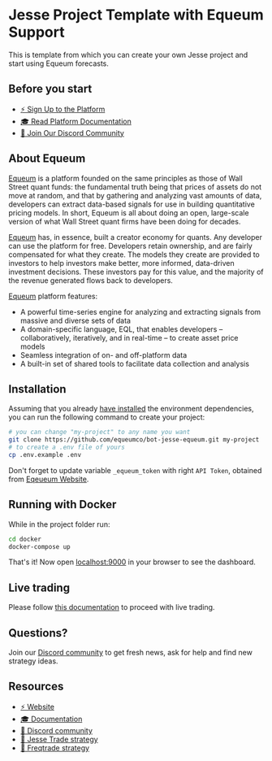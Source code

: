 # Jesse Project Template with Equeum Support

This is template from which you can create your own Jesse project and start using Equeum forecasts.

## Before you start

- [⚡️ Sign Up to the Platform](https://equeum.com/)
- [🎓 Read Platform Documentation](https://equeum.gitbook.io/docs/)
- [💬 Join Our Discord Community](https://discord.gg/hTNWTsw9jN)

## About Equeum
[Equeum](https://equeum.com/) is a platform founded on the same principles as those of Wall Street quant funds: the fundamental truth being that prices of assets do not move at random, and that by gathering and analyzing vast amounts of data, developers can extract data-based signals for use in building quantitative pricing models. In short, Equeum is all about doing an open, large-scale version of what Wall Street quant firms have been doing for decades.

[Equeum](https://equeum.com/) has, in essence, built a creator economy for quants. Any developer can use the platform for free.  Developers retain ownership, and are fairly compensated for what they create. The models they create are provided to investors to help investors make better, more informed, data-driven investment decisions. These investors pay for this value, and the majority of the revenue generated flows back to developers.

[Equeum](https://equeum.com/) platform features:
- A powerful time-series engine for analyzing and extracting signals from massive and diverse sets of data
- A domain-specific language, EQL, that enables developers – collaboratively, iteratively, and in real-time – to create asset price models
- Seamless integration of on- and off-platform data
- A built-in set of shared tools to facilitate data collection and analysis

## Installation
Assuming that you already [have installed](https://docs.jesse.trade/docs/getting-started) the environment dependencies, you can run the following command to create your project:

```sh
# you can change "my-project" to any name you want
git clone https://github.com/equeumco/bot-jesse-equeum.git my-project
# to create a .env file of yours
cp .env.example .env
```

Don't forget to update variable `_equeum_token` with right `API Token`, obtained from [Eqeueum Website](https://app.equeum.com/register).

## Running with Docker
While in the project folder run:

```sh
cd docker
docker-compose up
```

That's it! Now open [localhost:9000](http://localhost:9000) in your browser to see the dashboard. 

## Live trading
Please follow [this documentation](https://docs.jesse.trade/docs/livetrade.html#installation) to proceed with live trading.


## Questions?

Join our [Discord community](https://discord.gg/hTNWTsw9jN) to get fresh news, ask for help and find new strategy ideas.

## Resources

- [⚡️ Website](https://equeum.com/)
- [🎓 Documentation](https://equeum.gitbook.io/docs/)
- [💬 Discord community](https://discord.gg/hTNWTsw9jN)
- [🤖 Jesse Trade strategy](https://github.com/equeumco/bot-jesse-equeum)
- [🤖 Freqtrade strategy](https://github.com/equeumco/bot-freqtrade-equeum)